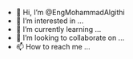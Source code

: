 - 👋 Hi, I’m @EngMohammadAlgithi
- 👀 I’m interested in ...
- 🌱 I’m currently learning ...
- 💞️ I’m looking to collaborate on ...
- 📫 How to reach me ...

<!---
EngMohammadAlgithi/EngMohammadAlgithi is a ✨ special ✨ repository because its `README.md` (this file) appears on your GitHub profile.
You can click the Preview link to take a look at your changes.
--->
